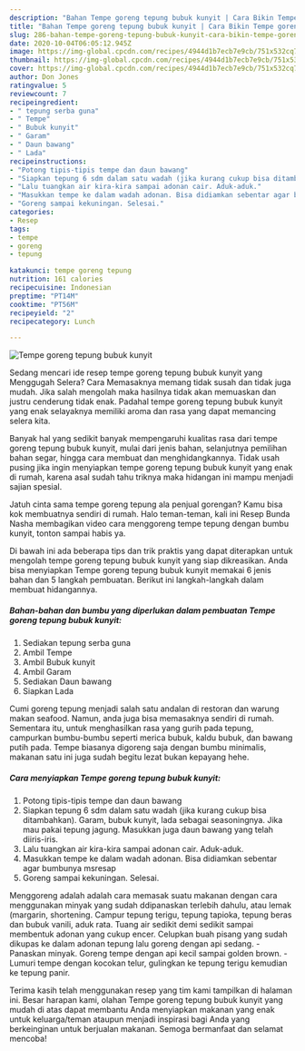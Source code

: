```yaml
---
description: "Bahan Tempe goreng tepung bubuk kunyit | Cara Bikin Tempe goreng tepung bubuk kunyit Yang Lezat"
title: "Bahan Tempe goreng tepung bubuk kunyit | Cara Bikin Tempe goreng tepung bubuk kunyit Yang Lezat"
slug: 286-bahan-tempe-goreng-tepung-bubuk-kunyit-cara-bikin-tempe-goreng-tepung-bubuk-kunyit-yang-lezat
date: 2020-10-04T06:05:12.945Z
image: https://img-global.cpcdn.com/recipes/4944d1b7ecb7e9cb/751x532cq70/tempe-goreng-tepung-bubuk-kunyit-foto-resep-utama.jpg
thumbnail: https://img-global.cpcdn.com/recipes/4944d1b7ecb7e9cb/751x532cq70/tempe-goreng-tepung-bubuk-kunyit-foto-resep-utama.jpg
cover: https://img-global.cpcdn.com/recipes/4944d1b7ecb7e9cb/751x532cq70/tempe-goreng-tepung-bubuk-kunyit-foto-resep-utama.jpg
author: Don Jones
ratingvalue: 5
reviewcount: 7
recipeingredient:
- " tepung serba guna"
- " Tempe"
- " Bubuk kunyit"
- " Garam"
- " Daun bawang"
- " Lada"
recipeinstructions:
- "Potong tipis-tipis tempe dan daun bawang"
- "Siapkan tepung 6 sdm dalam satu wadah (jika kurang cukup bisa ditambahkan). Garam, bubuk kunyit, lada sebagai seasoningnya. Jika mau pakai tepung jagung. Masukkan juga daun bawang yang telah diiris-iris."
- "Lalu tuangkan air kira-kira sampai adonan cair. Aduk-aduk."
- "Masukkan tempe ke dalam wadah adonan. Bisa didiamkan sebentar agar bumbunya msresap"
- "Goreng sampai kekuningan. Selesai."
categories:
- Resep
tags:
- tempe
- goreng
- tepung

katakunci: tempe goreng tepung 
nutrition: 161 calories
recipecuisine: Indonesian
preptime: "PT14M"
cooktime: "PT56M"
recipeyield: "2"
recipecategory: Lunch

---
```



![Tempe goreng tepung bubuk kunyit](https://img-global.cpcdn.com/recipes/4944d1b7ecb7e9cb/751x532cq70/tempe-goreng-tepung-bubuk-kunyit-foto-resep-utama.jpg)

Sedang mencari ide resep tempe goreng tepung bubuk kunyit yang Menggugah Selera? Cara Memasaknya memang tidak susah dan tidak juga mudah. Jika salah mengolah maka hasilnya tidak akan memuaskan dan justru cenderung tidak enak. Padahal tempe goreng tepung bubuk kunyit yang enak selayaknya memiliki aroma dan rasa yang dapat memancing selera kita.

Banyak hal yang sedikit banyak mempengaruhi kualitas rasa dari tempe goreng tepung bubuk kunyit, mulai dari jenis bahan, selanjutnya pemilihan bahan segar, hingga cara membuat dan menghidangkannya. Tidak usah pusing jika ingin menyiapkan tempe goreng tepung bubuk kunyit yang enak di rumah, karena asal sudah tahu triknya maka hidangan ini mampu menjadi sajian spesial.

Jatuh cinta sama tempe goreng tepung ala penjual gorengan? Kamu bisa kok membuatnya sendiri di rumah. Halo teman-teman, kali ini Resep Bunda Nasha membagikan video cara menggoreng tempe tepung dengan bumbu kunyit, tonton sampai habis ya.


Di bawah ini ada beberapa tips dan trik praktis yang dapat diterapkan untuk mengolah tempe goreng tepung bubuk kunyit yang siap dikreasikan. Anda bisa menyiapkan Tempe goreng tepung bubuk kunyit memakai 6 jenis bahan dan 5 langkah pembuatan. Berikut ini langkah-langkah dalam membuat hidangannya.

<!--inarticleads1-->

##### Bahan-bahan dan bumbu yang diperlukan dalam pembuatan Tempe goreng tepung bubuk kunyit:

1. Sediakan  tepung serba guna
1. Ambil  Tempe
1. Ambil  Bubuk kunyit
1. Ambil  Garam
1. Sediakan  Daun bawang
1. Siapkan  Lada


Cumi goreng tepung menjadi salah satu andalan di restoran dan warung makan seafood. Namun, anda juga bisa memasaknya sendiri di rumah. Sementara itu, untuk menghasilkan rasa yang gurih pada tepung, campurkan bumbu-bumbu seperti merica bubuk, kaldu bubuk, dan bawang putih pada. Tempe biasanya digoreng saja dengan bumbu minimalis, makanan satu ini juga sudah begitu lezat bukan kepayang hehe. 

<!--inarticleads2-->

##### Cara menyiapkan Tempe goreng tepung bubuk kunyit:

1. Potong tipis-tipis tempe dan daun bawang
1. Siapkan tepung 6 sdm dalam satu wadah (jika kurang cukup bisa ditambahkan). Garam, bubuk kunyit, lada sebagai seasoningnya. Jika mau pakai tepung jagung. Masukkan juga daun bawang yang telah diiris-iris.
1. Lalu tuangkan air kira-kira sampai adonan cair. Aduk-aduk.
1. Masukkan tempe ke dalam wadah adonan. Bisa didiamkan sebentar agar bumbunya msresap
1. Goreng sampai kekuningan. Selesai.


Menggoreng adalah adalah cara memasak suatu makanan dengan cara menggunakan minyak yang sudah ddipanaskan terlebih dahulu, atau lemak (margarin, shortening. Campur tepung terigu, tepung tapioka, tepung beras dan bubuk vanili, aduk rata. Tuang air sedikit demi sedikit sampai membentuk adonan yang cukup encer. Celupkan buah pisang yang sudah dikupas ke dalam adonan tepung lalu goreng dengan api sedang. - Panaskan minyak. Goreng tempe dengan api kecil sampai golden brown. - Lumuri tempe dengan kocokan telur, gulingkan ke tepung terigu kemudian ke tepung panir. 

Terima kasih telah menggunakan resep yang tim kami tampilkan di halaman ini. Besar harapan kami, olahan Tempe goreng tepung bubuk kunyit yang mudah di atas dapat membantu Anda menyiapkan makanan yang enak untuk keluarga/teman ataupun menjadi inspirasi bagi Anda yang berkeinginan untuk berjualan makanan. Semoga bermanfaat dan selamat mencoba!
